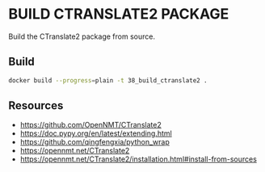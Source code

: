 # BUILD CTRANSLATE2 PACKAGE

Build the CTranslate2 package from source.  

## Build

```sh
docker build --progress=plain -t 38_build_ctranslate2 .
```


## Resources


* https://github.com/OpenNMT/CTranslate2
* https://doc.pypy.org/en/latest/extending.html
* https://github.com/qingfengxia/python_wrap
* https://opennmt.net/CTranslate2
* https://opennmt.net/CTranslate2/installation.html#install-from-sources
